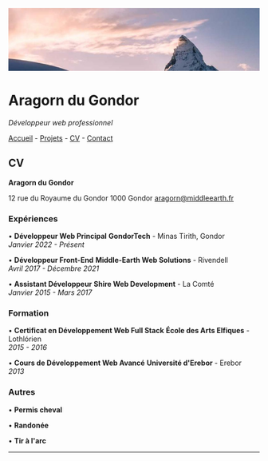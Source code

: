 ![Photo](Images/866-800x200.jpg)

# Aragorn du Gondor

*Développeur web professionnel*

[Accueil](/README.md) - [Projets](/projets.md) - [CV]() - [Contact]()

## CV

**Aragorn du Gondor**

12 rue du Royaume du Gondor
1000 Gondor
aragorn@middleearth.fr


### Expériences

• **Développeur Web Principal**
**GondorTech** - Minas Tirith, Gondor  
*Janvier 2022 - Présent*

• **Développeur Front-End**
**Middle-Earth Web Solutions** - Rivendell  
*Avril 2017 - Décembre 2021*

• **Assistant Développeur**
**Shire Web Development** - La Comté  
*Janvier 2015 - Mars 2017*

### Formation

• **Certificat en Développement Web Full Stack**
**École des Arts Elfiques** - Lothlórien  
*2015 - 2016*

• **Cours de Développement Web Avancé**
**Université d'Erebor** - Erebor  
*2013*


### Autres

• **Permis cheval**

• **Randonée**

• **Tir à l'arc**

---